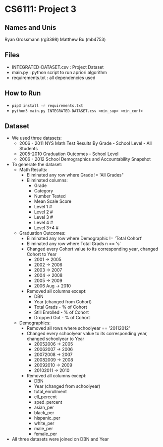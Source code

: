 # CS6111: Project 3
## Names and Unis
Ryan Grossmann (rg3398)
Matthew Bu (mb4753)

## Files
* INTEGRATED-DATASET.csv : Project Dataset
* main.py : python script to run apriori algorithm
* requirements.txt : all dependencies used

## How to Run
* `pip3 install -r requirements.txt`
* `python3 main.py INTEGRATED-DATASET.csv <min_sup> <min_conf>`

## Dataset
* We used three datasets:
    * 2006 - 2011 NYS Math Test Results By Grade - School Level - All Students
    * 2005-2010 Graduation Outcomes - School Level
    * 2006 - 2012 School Demographics and Accountability Snapshot
* To generate the dataset:
    * Math Results:
        * Eliminated any row where Grade != 'All Grades"
        * Eliminated columns: 
            * Grade
            * Category
            * Number Tested
            * Mean Scale Score
            * Level 1 #
            * Level 2 #
            * Level 3 #
            * Level 4 #
            * Level 3+4 #
    * Graduation Outcomes:
        * Eliminated any row where Demographic != 'Total Cohort'
        * Eliminated any row where Total Grads n == 's'
        * Changed every Cohort value to its corresponding year, changed Cohort to Year
            * 2001 -> 2005
            * 2002 -> 2006
            * 2003 -> 2007
            * 2004 -> 2008
            * 2005 -> 2009
            * 2006 Aug -> 2010
        * Removed all columns except:
            * DBN
            * Year (changed from Cohort)
            * Total Grads - % of Cohort
            * Still Enrolled - % of Cohort
            * Dropped Out - % of Cohort
    * Demographics:
        * Removed all rows where schoolyear == '20112012'
        * Changed every schoolyear value to its corresponding year, changed schoolyear to Year
            * 20052006 -> 2005
            * 20062007 -> 2006
            * 20072008 -> 2007
            * 20082009 -> 2008
            * 20092010 -> 2009
            * 20102011 -> 2010
        * Removed all columns except:
            * DBN
            * Year (changed from schoolyear)
            * total_enrollment
            * ell_percent
            * sped_percent
            * asian_per
            * black_per
            * hispanic_per
            * white_per
            * male_per
            * female_per
* All three datasets were joined on DBN and Year

  
        
